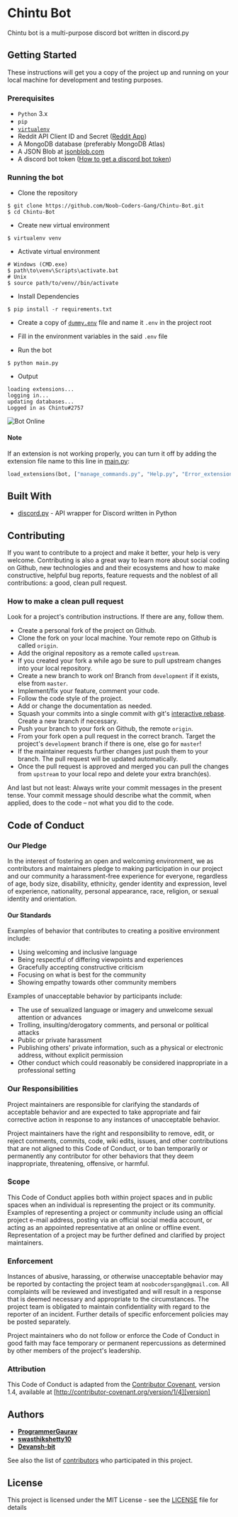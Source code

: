 # Chintu Bot

Chintu bot is a multi-purpose discord bot written in discord.py

## Getting Started

These instructions will get you a copy of the project up and running on your local machine for development and testing purposes.

### Prerequisites

* `Python` 3.x
* `pip`
* [`virtualenv`](https://virtualenv.pypa.io/en/latest/)
* Reddit API Client ID and Secret ([Reddit App](https://www.reddit.com/prefs/apps))
* A MongoDB database (preferably MongoDB Atlas)
* A JSON Blob at [jsonblob.com](https://jsonblob.com)
* A discord bot token ([How to get a discord bot token](https://gist.github.com/frank-dspeed/db39a021c1cb006ddc5b9b771667d273))

### Running the bot

* Clone the repository

```shell script
$ git clone https://github.com/Noob-Coders-Gang/Chintu-Bot.git
$ cd Chintu-Bot
```

* Create new virtual environment

```shell script
$ virtualenv venv
```
* Activate virtual environment

```shell script
# Windows (CMD.exe)
$ path\to\venv\Scripts\activate.bat
# Unix
$ source path/to/venv//bin/activate
```
* Install Dependencies
```shell script
$ pip install -r requirements.txt
```
* Create a copy of [`dummy.env`](dummy.env) file and name it `.env` in the project root

* Fill in the environment variables in the said `.env` file

* Run the bot 
```shell script
$ python main.py
```
* Output
```
loading extensions...
logging in...
updating databases...
Logged in as Chintu#2757
```
![Bot Online](https://cdn.discordapp.com/attachments/819532187820883968/843057699167535124/unknown.png)

#### Note
If an extension is not working properly, you can turn it off by adding the extension file name to this line in [main.py](./main.py):
```python
load_extensions(bot, ["manage_commands.py", "Help.py", "Error_extension.py"])
```

## Built With

* [discord.py](https://github.com/Rapptz/discord.py) - API wrapper for Discord written in Python

## Contributing

If you want to contribute to a project and make it better, your help is very welcome. Contributing is also a great way to learn more about social coding on Github, new technologies and and their ecosystems and how to make constructive, helpful bug reports, feature requests and the noblest of all contributions: a good, clean pull request.

### How to make a clean pull request

Look for a project's contribution instructions. If there are any, follow them.

- Create a personal fork of the project on Github.
- Clone the fork on your local machine. Your remote repo on Github is called `origin`.
- Add the original repository as a remote called `upstream`.
- If you created your fork a while ago be sure to pull upstream changes into your local repository.
- Create a new branch to work on! Branch from `development` if it exists, else from `master`.
- Implement/fix your feature, comment your code.
- Follow the code style of the project.
- Add or change the documentation as needed.
- Squash your commits into a single commit with git's [interactive rebase](https://help.github.com/articles/interactive-rebase). Create a new branch if necessary.
- Push your branch to your fork on Github, the remote `origin`.
- From your fork open a pull request in the correct branch. Target the project's `development` branch if there is one, else go for `master`!
- If the maintainer requests further changes just push them to your branch. The pull request will be updated automatically.
- Once the pull request is approved and merged you can pull the changes from `upstream` to your local repo and delete
your extra branch(es).

And last but not least: Always write your commit messages in the present tense. Your commit message should describe what the commit, when applied, does to the code – not what you did to the code.

## Code of Conduct

### Our Pledge

In the interest of fostering an open and welcoming environment, we as
contributors and maintainers pledge to making participation in our project and
our community a harassment-free experience for everyone, regardless of age, body
size, disability, ethnicity, gender identity and expression, level of experience,
nationality, personal appearance, race, religion, or sexual identity and
orientation.

#### Our Standards

Examples of behavior that contributes to creating a positive environment
include:

* Using welcoming and inclusive language
* Being respectful of differing viewpoints and experiences
* Gracefully accepting constructive criticism
* Focusing on what is best for the community
* Showing empathy towards other community members

Examples of unacceptable behavior by participants include:

* The use of sexualized language or imagery and unwelcome sexual attention or
advances
* Trolling, insulting/derogatory comments, and personal or political attacks
* Public or private harassment
* Publishing others' private information, such as a physical or electronic
  address, without explicit permission
* Other conduct which could reasonably be considered inappropriate in a
  professional setting

### Our Responsibilities

Project maintainers are responsible for clarifying the standards of acceptable
behavior and are expected to take appropriate and fair corrective action in
response to any instances of unacceptable behavior.

Project maintainers have the right and responsibility to remove, edit, or
reject comments, commits, code, wiki edits, issues, and other contributions
that are not aligned to this Code of Conduct, or to ban temporarily or
permanently any contributor for other behaviors that they deem inappropriate,
threatening, offensive, or harmful.

### Scope

This Code of Conduct applies both within project spaces and in public spaces
when an individual is representing the project or its community. Examples of
representing a project or community include using an official project e-mail
address, posting via an official social media account, or acting as an appointed
representative at an online or offline event. Representation of a project may be
further defined and clarified by project maintainers.

### Enforcement

Instances of abusive, harassing, or otherwise unacceptable behavior may be
reported by contacting the project team at `noobcodersgang@gmail.com`. All
complaints will be reviewed and investigated and will result in a response that
is deemed necessary and appropriate to the circumstances. The project team is
obligated to maintain confidentiality with regard to the reporter of an incident.
Further details of specific enforcement policies may be posted separately.

Project maintainers who do not follow or enforce the Code of Conduct in good
faith may face temporary or permanent repercussions as determined by other
members of the project's leadership.

### Attribution

This Code of Conduct is adapted from the [Contributor Covenant][homepage], version 1.4,
available at [http://contributor-covenant.org/version/1/4][version]

[homepage]: http://contributor-covenant.org
[version]: http://contributor-covenant.org/version/1/4/

## Authors

* [**ProgrammerGaurav**](https://github.com/programmergaurav)
* [**swasthikshetty10**](https://github.com/swasthikshetty10)
* [**Devansh-bit**](https://github.com/Devansh-bit)

See also the list of [contributors](https://github.com/Noob-Coders-Gang/Chintu-Bot/contributors) who participated in this project.

## License

This project is licensed under the MIT License - see the [LICENSE](./LICENSE) file for details

